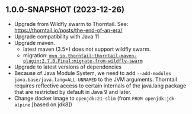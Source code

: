 ## 1.0.0-SNAPSHOT (2023-12-26)

- Upgrade from Wildfly swarm to Thorntail. See: https://thorntail.io/posts/the-end-of-an-era/
- Upgrade compatibility with Java 11
- Upgrade maven.
  - latest maven (3.5+) does not support wildfly swarm. 
  - migration: [`mvn io.thorntail:thorntail-maven-plugin:2.7.0.Final:migrate-from-wildfly-swarm`](https://stackoverflow.com/questions/55117508/problem-executing-goal-wildfly-swarm-plugin-api-incompatibility-java-lang-abst)
- Upgrade to latest versions of dependencies
- Because of Java Module System, we need to add `--add-modules java.base/java.lang=ALL-UNNAMED` to the JVM arguments. Thorntail requires reflective access to certain internals of the java.lang package that are restricted by default in Java 9 and later.
- Change docker image to `openjdk:21-slim` (from `FROM openjdk:jdk-alpine` [based on jdk8])